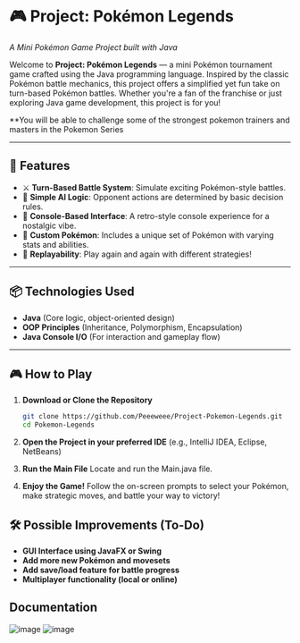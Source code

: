 # 🎮 Project: Pokémon Legends  
*A Mini Pokémon Game Project built with Java*

Welcome to **Project: Pokémon Legends** — a mini Pokémon tournament game crafted using the Java programming language. Inspired by the classic Pokémon battle mechanics, this project offers a simplified yet fun take on turn-based Pokémon battles. Whether you're a fan of the franchise or just exploring Java game development, this project is for you!

**You will be able to challenge some of the strongest pokemon trainers and masters in the Pokemon Series

---

## 🚀 Features
- ⚔️ **Turn-Based Battle System**: Simulate exciting Pokémon-style battles.
- 🧠 **Simple AI Logic**: Opponent actions are determined by basic decision rules.
- 🎨 **Console-Based Interface**: A retro-style console experience for a nostalgic vibe.
- 🐾 **Custom Pokémon**: Includes a unique set of Pokémon with varying stats and abilities.
- 🔁 **Replayability**: Play again and again with different strategies!

---

## 📦 Technologies Used
- **Java** (Core logic, object-oriented design)
- **OOP Principles** (Inheritance, Polymorphism, Encapsulation)
- **Java Console I/O** (For interaction and gameplay flow)

---

## 🎮 How to Play

1. **Download or Clone the Repository**
   ```bash
   git clone https://github.com/Peeeweee/Project-Pokemon-Legends.git
   cd Pokemon-Legends

2. **Open the Project in your preferred IDE**
(e.g., IntelliJ IDEA, Eclipse, NetBeans)

3. **Run the Main File**
Locate and run the Main.java file.

4. **Enjoy the Game!**
Follow the on-screen prompts to select your Pokémon, make strategic moves, and battle your way to victory!

## 🛠️ Possible Improvements (To-Do)
- **GUI Interface using JavaFX or Swing**
- **Add more new Pokémon and movesets**
- **Add save/load feature for battle progress**
- **Multiplayer functionality (local or online)**


## Documentation
![image](https://github.com/user-attachments/assets/278ad983-31d4-46b8-a349-780eb96a79de)
![image](https://github.com/user-attachments/assets/0b1bac9e-f713-4ee6-8cc5-a30e819f93b5)
